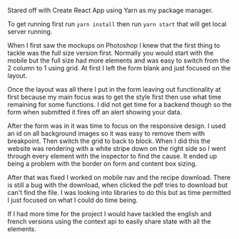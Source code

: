 Stared off with Create React App using Yarn as my package manager. 

To get running first run ```yarn install``` then run ```yarn start``` that will get local server running. 

When I first saw the mockups on Photoshop I knew that the first thing to tackle was the full size version first. Normally you would start with the mobile but the full size had more elements and was easy to switch from the 2 column to 1 using grid. At first I left the form blank and just focused on the layout. 

Once the layout was all there I put in the form leaving out functionality at first because my main focus was to get the style first then use what time remaining for some functions. I did not get time for a backend though so the form when submitted it fires off an alert showing your data. 

After the form was in it was time to focus on the responsive design. I used an id on all background images so it was easy to remove them with breakpoint. Then switch the grid to back to block. When I did this the website was rendering with a white stripe down on the right side so I went through every element with the inspector to find the cause. It ended up being a problem with the border on form and content box sizing. 

After that was fixed I worked on mobile nav and the recipe download. There is still a bug with the download, when clicked the pdf tries to download but can't find the file. I was looking into libraries to do this but as time permitted I just focused on what I could do time being. 

If I had more time for the project I would have tackled the english and french versions using the context api to easily share state with all the elements. 
